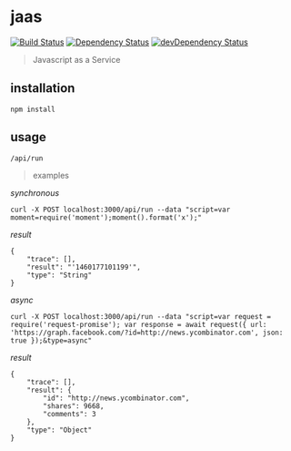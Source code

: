 # jaas

[![Build Status](https://travis-ci.org/gabrielcsapo/jaas.svg?branch=master)](https://travis-ci.org/gabrielcsapo/jaas)
[![Dependency Status](https://david-dm.org/gabrielcsapo/jaas.svg)](https://david-dm.org/gabrielcsapo/jaas)
[![devDependency Status](https://david-dm.org/gabrielcsapo/jaas/dev-status.svg)](https://david-dm.org/gabrielcsapo/jaas#info=devDependencies)

> Javascript as a Service

## installation

```
npm install
```

## usage

```
/api/run
```

> examples

_synchronous_

```
curl -X POST localhost:3000/api/run --data "script=var moment=require('moment');moment().format('x');"
```

*result*

```
{
    "trace": [],
    "result": "'1460177101199'",
    "type": "String"
}
```

_async_

```
curl -X POST localhost:3000/api/run --data "script=var request = require('request-promise'); var response = await request({ url: 'https://graph.facebook.com/?id=http://news.ycombinator.com', json: true });&type=async"
```
*result*

```
{
    "trace": [],
    "result": {
        "id": "http://news.ycombinator.com",
        "shares": 9668,
        "comments": 3
    },
    "type": "Object"
}
```
